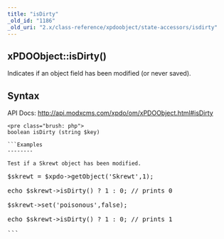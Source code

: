 ```yaml
---
title: "isDirty"
_old_id: "1186"
_old_uri: "2.x/class-reference/xpdoobject/state-accessors/isdirty"
---
```


xPDOObject::isDirty()
---------------------

Indicates if an object field has been modified (or never saved).

Syntax
------

API Docs: <http://api.modxcms.com/xpdo/om/xPDOObject.html#isDirty>

```
<pre class="brush: php">
boolean isDirty (string $key)

```Examples
--------

Test if a Skrewt object has been modified.

```
<pre class="brush: php">
$skrewt = $xpdo->getObject('Skrewt',1);

echo $skrewt->isDirty() ? 1 : 0; // prints 0

$skrewt->set('poisonous',false);

echo $skrewt->isDirty() ? 1 : 0; // prints 1

```